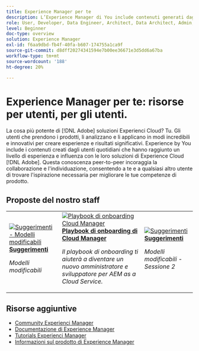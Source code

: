 ```yaml
---
title: Experience Manager per te
description: L’Experience Manager di You include contenuti generati dagli utenti e creati da utenti quotidiani che hanno raggiunto un livello di esperienza e influenza con la loro conoscenza di Adobe Experience Manager.
role: User, Developer, Data Engineer, Architect, Data Architect, Admin, Leader
level: Beginner
doc-type: overview
solution: Experience Manager
exl-id: f6aa9dbd-fb4f-40fa-b607-174755a1ca9f
source-git-commit: d8dff20274341594e7b00ee36671e3d5dd6a67ba
workflow-type: tm+mt
source-wordcount: '188'
ht-degree: 20%

---
```


# Experience Manager per te: risorse per utenti, per gli utenti.

La cosa più potente di [!DNL Adobe] soluzioni Experienci Cloud? Tu. Gli utenti che prendono i prodotti, li analizzano e li applicano in modi incredibili e innovativi per creare esperienze e risultati significativi. Experience by You include i contenuti creati dagli utenti quotidiani che hanno raggiunto un livello di esperienza e influenza con le loro soluzioni di Experience Cloud [!DNL Adobe]. Questa conoscenza peer-to-peer incoraggia la collaborazione e l&#39;individuazione, consentendo a te e a qualsiasi altro utente di trovare l&#39;ispirazione necessaria per migliorare le tue competenze di prodotto.

<div id="recs-overview-body-1"></div>
<div id="recs-overview-body-2"></div>
<div id="recs-overview-body-3"></div>
<div id="recs-overview-body-4"></div>
<div id="recs-overview-body-5"></div>
<div id="recs-overview-body-6"></div>

<div id="staff-picks-section">

## Proposte del nostro staff

<table>
<tr>
  <td>
    <a href="/help/experience-manager/sites/expert-resources/champion-tips-1.md">
      <img alt="Suggerimenti - Modelli modificabili" src="https://video.tv.adobe.com/v/3409424?format=jpeg" />
    </a>
    <div>
      <a href="/help/experience-manager/sites/expert-resources/champion-tips-1.md">
    <strong>Suggerimenti</strong>
    </a>
    </div>
    <p>
    <em>Modelli modificabili</em>
    <p>
  </td>
  <td>
    <a href="/help/experience-manager/cloud-service/expert-resources/aem-champions/onboarding-playbook.md">
      <img alt="Playbook di onboarding Cloud Manager" src="https://video.tv.adobe.com/v/3419299?format=jpeg" />
    </a>
    <div>
      <a href="/help/experience-manager/cloud-service/expert-resources/aem-champions/onboarding-playbook.md">
    <strong>Playbook di onboarding di Cloud Manager</strong>
    </a>
    </div>
    <p>
    <em>Il playbook di onboarding ti aiuterà a diventare un nuovo amministratore e sviluppatore per AEM as a Cloud Service.</em>
    <p>
  </td>
  <td>
    <a href="/help/experience-manager/sites/expert-resources/champion-tips-2.md">
      <img alt="Suggerimenti" src="https://video.tv.adobe.com/v/3439845?format=jpeg&captions=ita" />
    </a>
    <div>
      <a href="/help/experience-manager/sites/expert-resources/champion-tips-2.md">
    <strong>Suggerimenti</strong>
    </a>
    </div>
    <p>
    <em>Modelli modificabili - Sessione 2</em>
    <p>
  </td>
</tr>
</table>

</div>

## Risorse aggiuntive

* [Community Experienci Manager](https://experienceleaguecommunities.adobe.com/t5/adobe-experience-manager/ct-p/adobe-experience-manager-community)
* [Documentazione di Experience Manager](https://experienceleague.adobe.com/docs/experience-manager-cloud-service.html?lang=it)
* [Tutorials Experienci Manager](https://experienceleague.adobe.com/docs/experience-manager-learn/aem-tutorials/overview.html?lang=it)
* [Informazioni sul prodotto di Experience Manager](https://business.adobe.com/it/products/experience-manager/adobe-experience-manager.html)
